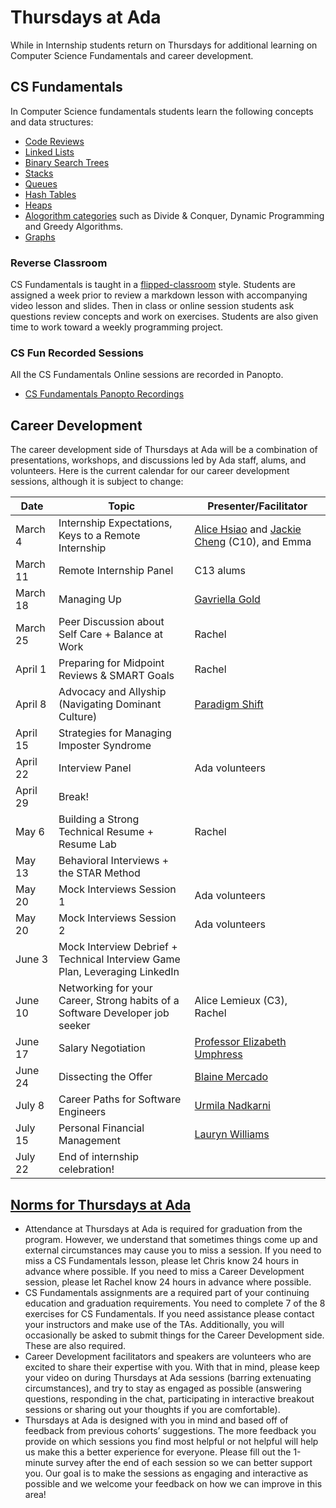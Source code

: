 # Thursdays at Ada

While in Internship students return on Thursdays for additional learning on Computer Science Fundamentals and career development.

## CS Fundamentals

In Computer Science fundamentals students learn the following concepts and data structures:

- [Code Reviews](../01-Code-Reviews/01-code-reviews.md)
- [Linked Lists](../02-linked-lists/02-linked-lists.md)
- [Binary Search Trees](../03-Binary-Search-Trees/01-Binary-Search-Trees.md)
- [Stacks](../04-Stacks-And-Queues/01-stacks-and-queues.md)
- [Queues](../04-Stacks-And-Queues/01-stacks-and-queues.md)
- [Hash Tables](../05-hash-tables/01-hash-tables.md)
- [Heaps](../06-heaps/01-heaps.md)
- [Alogorithm categories](../07-algorithms/algorithms.md) such as Divide & Conquer, Dynamic Programming and Greedy Algorithms.
- [Graphs](../08-graphs/graphs.md)

### Reverse Classroom

CS Fundamentals is taught in a [flipped-classroom](https://omerad.msu.edu/teaching/teaching-strategies/27-teaching/162-what-why-and-how-to-implement-a-flipped-classroom-model) style.  Students are assigned a week prior to review a markdown lesson with accompanying video lesson and slides.  Then in class or online session students ask questions review concepts and work on exercises.  Students are also given time to work toward a weekly programming project.

### CS Fun Recorded Sessions

All the CS Fundamentals Online sessions are recorded in Panopto.

- [CS Fundamentals Panopto Recordings](https://adaacademy.hosted.panopto.com/Panopto/Pages/Sessions/List.aspx?folderID=68179df6-b98d-4b12-8f68-ac32016bc0a0)


## Career Development

The career development side of Thursdays at Ada will be a combination of presentations, workshops, and discussions led by Ada staff, alums, and volunteers. Here is the current calendar for our career development sessions, although it is subject to change:

| Date     | Topic | Presenter/Facilitator |
| ----------- | ----------- | ----------- |
| March 4     | Internship Expectations, Keys to a Remote Internship       | [Alice Hsiao](https://www.linkedin.com/in/alicehsiao/) and [Jackie Cheng](https://www.linkedin.com/in/jacquelyncheng/) (C10), and Emma       |
| March 11   | Remote Internship Panel        | C13 alums        |
| March 18   | Managing Up        | [Gavriella Gold](https://www.linkedin.com/in/gavriellagold/)        |
| March 25   | Peer Discussion about Self Care + Balance at Work        | Rachel        |
| April 1 | Preparing for Midpoint Reviews & SMART Goals| Rachel        |
| April 8 | Advocacy and Allyship (Navigating Dominant Culture)| [Paradigm Shift](https://paradigmshiftseattle.com/)        |
| April 15 | Strategies for Managing Imposter Syndrome|         |
| April 22 | Interview Panel| Ada volunteers        |
| April 29 | Break!|         |
| May 6 | Building a Strong Technical Resume + Resume Lab |    Rachel     |
| May 13 | Behavioral Interviews + the STAR Method |         |
| May 20 | Mock Interviews Session 1 |    Ada volunteers     |
| May 20 | Mock Interviews Session 2 |     Ada volunteers    |
| June 3 | Mock Interview Debrief + Technical Interview Game Plan, Leveraging LinkedIn |         |
| June 10 | Networking for your Career, Strong habits of a Software Developer job seeker |    Alice Lemieux (C3), Rachel   |
| June 17 | Salary Negotiation |     [Professor Elizabeth Umphress](https://foster.uw.edu/faculty-research/directory/elizabeth-umphress/)   |
| June 24 | Dissecting the Offer |     [Blaine Mercado](https://www.linkedin.com/in/blaine-mercado/)   |
| July 8 | Career Paths for Software Engineers |     [Urmila Nadkarni](https://www.linkedin.com/in/urmilan/)  |
| July 15 | Personal Financial Management |     [Lauryn Williams](https://www.worth-winning.com/who-we-are/)   |
| July 22 | End of internship celebration! |        |

## [Norms for Thursdays at Ada](https://docs.google.com/document/d/1fdwYZOnaOfrCvQNywJofu8caB_gMEMCG8ZFJJjO_1ww/edit)

- Attendance at Thursdays at Ada is required for graduation from the program. However, we understand that sometimes things come up and external circumstances may cause you to miss a session. If you need to miss a CS Fundamentals lesson, please let Chris know 24 hours in advance where possible. If you need to miss a Career Development session, please let Rachel know 24 hours in advance where possible. 
- CS Fundamentals assignments are a required part of your continuing education and graduation requirements.  You need to complete 7 of the 8 exercises for CS Fundamentals.  If you need assistance please contact your instructors and make use of the TAs. Additionally, you will occasionally be asked to submit things for the Career Development side. These are also required. 
- Career Development facilitators and speakers are volunteers who are excited to share their expertise with you. With that in mind, please keep your video on during Thursdays at Ada sessions (barring extenuating circumstances), and try to stay as engaged as possible (answering questions, responding in the chat, participating in interactive breakout sessions or sharing out your thoughts if you are comfortable). 
- Thursdays at Ada is designed with you in mind and based off of feedback from previous cohorts’ suggestions. The more feedback you provide on which sessions you find most helpful or not helpful will help us make this a better experience for everyone. Please fill out the 1-minute survey after the end of each session so we can better support you. Our goal is to make the sessions as engaging and interactive as possible and we welcome your feedback on how we can improve in this area!

